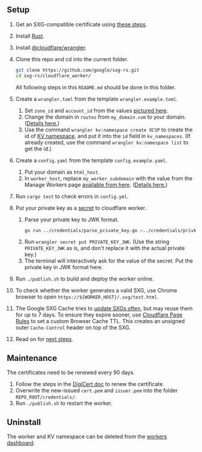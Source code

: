 <!--
Copyright 2021 Google LLC

Licensed under the Apache License, Version 2.0 (the "License");
you may not use this file except in compliance with the License.
You may obtain a copy of the License at

    https://www.apache.org/licenses/LICENSE-2.0

Unless required by applicable law or agreed to in writing, software
distributed under the License is distributed on an "AS IS" BASIS,
WITHOUT WARRANTIES OR CONDITIONS OF ANY KIND, either express or implied.
See the License for the specific language governing permissions and
limitations under the License.
-->

## Setup

1. Get an SXG-compatible certificate
   using [these steps](../credentials/README.md#get-an-sxg_compatible-certificate).

1. Install [Rust](https://www.rust-lang.org/tools/install).
1. Install [@cloudflare/wrangler](https://github.com/cloudflare/wrangler).

1. Clone this repo and cd into the current folder.
   ```bash
   git clone https://github.com/google/sxg-rs.git
   cd sxg-rs/cloudflare_worker/
   ```
   All following steps in this `README.md` should be done in this folder.

1. Create a `wrangler.toml` from the template `wrangler.example.toml`.
   1. Set `zone_id` and `account_id` from the values [pictured
      here](https://forum.aapanel.com/d/3914-how-to-get-zone-id-of-cloudflare).
   1. Change the domain in `routes` from `my_domain.com` to your domain.
      ([Details
      here.](https://developers.cloudflare.com/workers/get-started/guide#optional-configure-for-deploying-to-a-registered-domain))
   1. Use the command `wrangler kv:namespace create OCSP` to create the id of
      [KV namespace](https://developers.cloudflare.com/workers/runtime-apis/kv),
      and put it into the `id` field in `kv_namespaces`. (If already created,
      use the command `wrangler kv:namespace list` to get the id.)
1. Create a `config.yaml` from the template `config.example.yaml`.
   1. Put your domain as `html_host`.
   1. In `worker_host`, replace `my_worker_subdomain` with the value from the
      Manage Workers page [available from
      here](https://dash.cloudflare.com/workers/overview). ([Details
      here.](https://developers.cloudflare.com/workers/get-started/guide#1-sign-up-for-a-workers-account))

1. Run `cargo test` to check errors in `config.yml`.
1. Put your private key as a
   [secret](https://developers.cloudflare.com/workers/cli-wrangler/commands#secret)
   to cloudflare worker.
   1. Parse your private key to JWK format.
      ```bash
      go run ../credentials/parse_private_key.go <../credentials/privkey.pem
      ```
   1. Run `wrangler secret put PRIVATE_KEY_JWK`. (Use the string
      `PRIVATE_KEY_JWK` as is, and don't replace it with the
      actual private key.)
   1. The terminal will interactively ask for the value of the secret.
      Put the private key in JWK format here.

1. Run `./publish.sh` to build and deploy the worker online.

1. To check whether the worker generates a valid SXG,
   use Chrome browser to open `https://${WORKER_HOST}/.sxg/test.html`.

1. The Google SXG Cache tries to [update SXGs
   often](https://developers.google.com/search/docs/advanced/experience/signed-exchange#:~:text=Regardless%20of%20the,the%20SXG%20response.),
   but may reuse them for up to 7 days. To ensure they expire sooner, use
   [Cloudflare Page
   Rules](https://support.cloudflare.com/hc/en-us/articles/218411427-Understanding-and-Configuring-Cloudflare-Page-Rules-Page-Rules-Tutorial-)
   to set a custom Browser Cache TTL. This creates an unsigned outer
   `Cache-Control` header on top of the SXG.

1. Read on for [next steps](../README.md).

## Maintenance

The certificates need to be renewed every 90 days.

1. Follow the steps in the [DigiCert
   doc](https://docs.digicert.com/manage-certificates/renew-ssltls-certificate/) to renew the certificate.
1. Overwrite the new-issued `cert.pem` and `issuer.pem` into the folder
   `REPO_ROOT/credentials/`.
1. Run `./publish.sh` to restart the worker.

## Uninstall

The worker and KV namespace can be deleted from the [workers
dashboard](https://dash.cloudflare.com/workers/overview).
